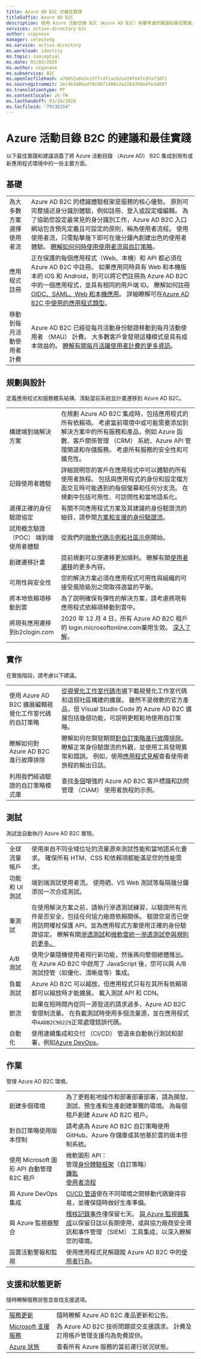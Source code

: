 ```yaml
---
title: Azure AD B2C 的最佳實踐
titleSuffix: Azure AD B2C
description: 使用 Azure 活動目錄 B2C（Azure AD B2C）時要考慮的建議和最佳實踐。
services: active-directory-b2c
author: vigunase
manager: celestedg
ms.service: active-directory
ms.workload: identity
ms.topic: conceptual
ms.date: 03/03/2020
ms.author: vigunase
ms.subservice: B2C
ms.openlocfilehash: a76852a6e3cc5ffcdfcac62ce29fe47c97af3df1
ms.sourcegitcommit: 2ec4b3d0bad7dc0071400c2a2264399e4fe34897
ms.translationtype: MT
ms.contentlocale: zh-TW
ms.lasthandoff: 03/28/2020
ms.locfileid: "79136154"
---
```

# <a name="recommendations-and-best-practices-for-azure-active-directory-b2c"></a>Azure 活動目錄 B2C 的建議和最佳實踐

以下最佳實踐和建議涵蓋了將 Azure 活動目錄 （Azure AD） B2C 集成到現有或新應用程式環境中的一些主要方面。

## <a name="fundamentals"></a>基礎

|  |  |
|--|--|
| 為大多數方案選擇使用者流 | Azure AD B2C 的標識體驗框架是服務的核心優勢。 原則可完整描述身分識別體驗，例如註冊、登入或設定檔編輯。 為了協助您設定最常見的身分識別工作，Azure AD B2C 入口網站包含預先定義且可設定的原則，稱為使用者流程。 使用使用者流，只需點擊幾下即可在幾分鐘內創建出色的使用者體驗。 [瞭解如何何時使用使用者流與自訂策略](custom-policy-overview.md#comparing-user-flows-and-custom-policies)。|
| 應用程式註冊 | 正在保護的每個應用程式（Web、本機）和 API 都必須在 Azure AD B2C 中註冊。 如果應用同時具有 Web 和本機版本的 iOS 和 Android，則可以將它們註冊為 Azure AD B2C 中的一個應用程式，並具有相同的用戶端 ID。 瞭解如何註冊[OIDC、SAML、Web 和本機應用](https://docs.microsoft.com/azure/active-directory-b2c/tutorial-register-applications?tabs=applications)。 詳細瞭解可在[Azure AD B2C 中使用的應用程式類型](https://docs.microsoft.com/azure/active-directory-b2c/application-types)。 |
| 移動到每月活動使用者計費 | Azure AD B2C 已經從每月活動身份驗證移動到每月活動使用者 （MAU） 計費。 大多數客戶會發現這種模式是具有成本效益的。 [瞭解有關每月活躍使用者計費的更多資訊](https://azure.microsoft.com/updates/mau-billing/)。 |

## <a name="planning-and-design"></a>規劃與設計

定義應用程式和服務體系結構、清點當前系統並計畫遷移到 Azure AD B2C。

|  |  |
|--|--|
| 構建端到端解決方案 | 在規劃 Azure AD B2C 集成時，包括應用程式的所有依賴項。 考慮當前環境中或可能需要添加到解決方案中的所有服務和產品，例如 Azure 函數、客戶關係管理 （CRM） 系統、Azure API 管理閘道和存儲服務。 考慮所有服務的安全性和可擴充性。 |
| 記錄使用者體驗 | 詳細說明您的客戶在應用程式中可以體驗的所有使用者旅程。 包括與應用程式的身份和設定檔方面交互時可能遇到的每個螢幕和任何分支流。 在規劃中包括可用性、可訪問性和當地語系化。 |
| 選擇正確的身份驗證協定 |  有關不同應用程式方案及其建議的身份驗證流的細目，請參閱[方案和支援的身份驗證流](../active-directory/develop/authentication-flows-app-scenarios.md#scenarios-and-supported-authentication-flows)。 |
| 試用概念驗證 （POC） 端到端使用者體驗 | 從我們的[微軟代碼示例](code-samples.md)[和社區示例](https://github.com/azure-ad-b2c/samples)開始。 |
| 創建遷移計畫 |提前規劃可以使遷移更加順利。 瞭解有關[使用者遷移](user-migration.md)的更多內容。|
| 可用性與安全性 | 您的解決方案必須在應用程式可用性與組織的可接受風險級別之間取得適當的平衡。 |
| 將本地依賴項移動到雲 | 為了説明確保有彈性的解決方案，請考慮將現有應用程式依賴項移動到雲中。 |
| 將現有應用遷移到b2clogin.com | 2020 年 12 月 4 日，所有 Azure AD B2C 租戶的 login.microsoftonline.com棄用生效。 [深入了解](b2clogin.md)。 |

## <a name="implementation"></a>實作

在實施階段，請考慮以下建議。

|  |  |
|--|--|
| 使用 Azure AD B2C 擴展編輯視覺化工作室代碼的自訂策略 | [從視覺化工作室代碼市場](https://marketplace.visualstudio.com/items?itemName=AzureADB2CTools.aadb2c)下載視覺化工作室代碼和這個社區構建的擴展。 雖然不是微軟的官方產品，但 Visual Studio Code 的 Azure AD B2C 擴展包括幾個功能，可説明更輕鬆地使用自訂策略。 |
| 瞭解如何對 Azure AD B2C 進行故障排除 | 瞭解如何在開發期間[對自訂策略進行故障排除](https://docs.microsoft.com/azure/active-directory-b2c/troubleshoot-custom-policies?tabs=applications)。 瞭解正常身份驗證流的外觀，並使用工具發現異常和錯誤。 例如，使用[應用程式見解](troubleshoot-with-application-insights.md)查看使用者旅程的輸出日誌。 |
| 利用我們經過驗證的自訂策略模式庫 | 查找[多個](https://github.com/azure-ad-b2c/samples)增強的 Azure AD B2C 客戶標識和訪問管理 （CIAM） 使用者旅程的示例。 |


## <a name="testing"></a>測試

測試並自動執行 Azure AD B2C 實現。

|  |  |
|--|--|
| 全球流量帳戶 | 使用來自不同全域位址的流量源來測試性能和當地語系化要求。 確保所有 HTM、CSS 和依賴項都能滿足您的性能需求。 |
| 功能和 UI 測試 | 端到端測試使用者流。 使用硒、VS Web 測試等每隔幾分鐘添加一次合成測試。 |
| 筆測試 | 在使用解決方案之前，請執行滲透測試練習，以驗證所有元件是否安全，包括任何協力廠商依賴關係。 驗證您是否已使用訪問權杖保護 API，並為應用程式方案使用正確的身份驗證協定。 瞭解有關[滲透測試](https://docs.microsoft.com/azure/security/fundamentals/pen-testing)和[微軟雲統一滲透測試參與規則的更多。](https://www.microsoft.com/msrc/pentest-rules-of-engagement?rtc=1) |
| A/B 測試 | 使用少量隨機使用者飛行新功能，然後再向整個總體推出。 在 Azure AD B2C 中啟用了 JavaScript 後，您可以與 A/B 測試控管（如優化、清晰度等）集成。 |
| 負載測試 | Azure AD B2C 可以縮放，但應用程式只有在其所有依賴項都可以縮放時才能擴展。 載入測試 API 和 CDN。 |
| 節流 |  如果在短時間內從同一源發送的請求過多，Azure AD B2C 會限制流量。 在負載測試時使用多個流量源，並在應用程式中`AADB2C90229`正常處理錯誤代碼。 |
| 自動化 | 使用連續集成和交付 （CI/CD） 管道來自動執行測試和部署，例如[Azure DevOps](deploy-custom-policies-devops.md)。 |

## <a name="operations"></a>作業

管理 Azure AD B2C 環境。

|  |  |
|--|--|
| 創建多個環境 | 為了更輕鬆地操作和部署部署部署，請為開發、測試、預生產和生產創建單獨的環境。 為每個租戶創建 Azure AD B2C 租戶。 |
| 對自訂策略使用版本控制 | 請考慮為 Azure AD B2C 自訂策略使用 GitHub、Azure 存儲庫或其他基於雲的版本控制系統。 |
| 使用 Microsoft 圖形 API 自動管理 B2C 租戶 | 微軟圖形 API：<br/>管理[身份體驗框架](https://docs.microsoft.com/graph/api/resources/trustframeworkpolicy?view=graph-rest-beta)（自訂策略）<br/>[鑰匙](https://docs.microsoft.com/graph/api/resources/trustframeworkkeyset?view=graph-rest-beta)<br/>[使用者流程](https://docs.microsoft.com/graph/api/resources/identityuserflow?view=graph-rest-beta) |
| 與 Azure DevOps 集成 | [CI/CD 管道](deploy-custom-policies-devops.md)使在不同環境之間移動代碼變得容易，並確保隨時做好生產準備。   |
| 與 Azure 監視器整合 | [稽核記錄事件](view-audit-logs.md)僅保留七天。 [與 Azure 監視器集成](azure-monitor.md)以保留日誌以長期使用，或與協力廠商安全資訊和事件管理 （SIEM） 工具集成，以深入瞭解您的環境。 |
| 設置活動警報和監視 | 使用應用程式見解跟蹤 Azure AD B2C 中的[使用者行為](active-directory-b2c-custom-guide-eventlogger-appins.md)。 |


## <a name="support-and-status-updates"></a>支援和狀態更新

隨時瞭解服務狀態並查找支援選項。

|  |  |
|--|--|
| [服務更新](https://azure.microsoft.com/updates/?product=active-directory-b2c) |  隨時瞭解 Azure AD B2C 產品更新和公告。 |
| [Microsoft 支援服務](support-options.md) | 為 Azure AD B2C 技術問題提交支援請求。 計費及訂用帳戶管理支援均為免費提供。 |
| [Azure 狀態](https://status.azure.com/status) | 查看所有 Azure 服務的當前運行狀況狀態。 |